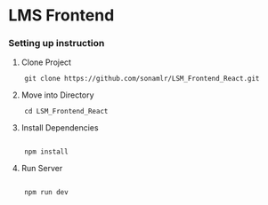 # LMS Frontend

### Setting up instruction

1. Clone Project

```
    git clone https://github.com/sonamlr/LSM_Frontend_React.git

```

2. Move into Directory

```
    cd LSM_Frontend_React

```

3. Install Dependencies

```

    npm install

```

4. Run Server

```

    npm run dev
    
```